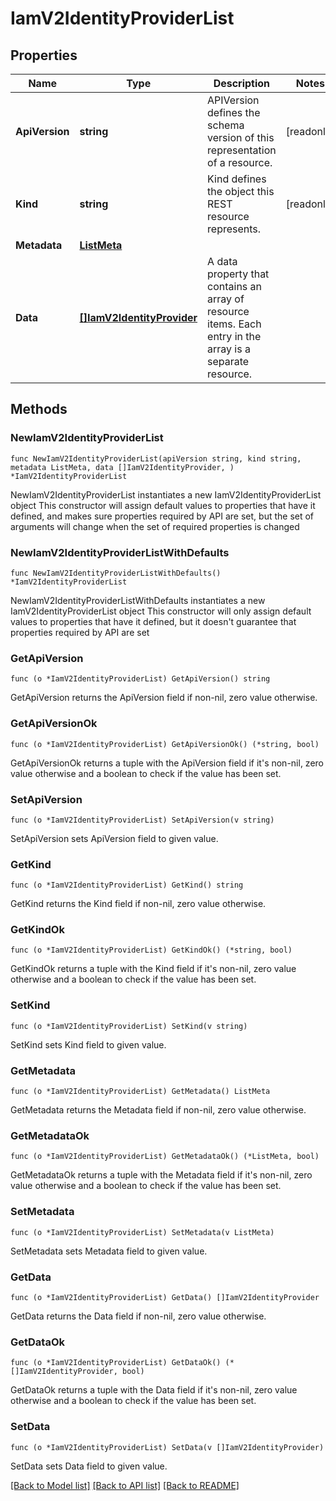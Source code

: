 # IamV2IdentityProviderList

## Properties

Name | Type | Description | Notes
------------ | ------------- | ------------- | -------------
**ApiVersion** | **string** | APIVersion defines the schema version of this representation of a resource. | [readonly] 
**Kind** | **string** | Kind defines the object this REST resource represents. | [readonly] 
**Metadata** | [**ListMeta**](ListMeta.md) |  | 
**Data** | [**[]IamV2IdentityProvider**](IamV2IdentityProvider.md) | A data property that contains an array of resource items. Each entry in the array is a separate resource. | 

## Methods

### NewIamV2IdentityProviderList

`func NewIamV2IdentityProviderList(apiVersion string, kind string, metadata ListMeta, data []IamV2IdentityProvider, ) *IamV2IdentityProviderList`

NewIamV2IdentityProviderList instantiates a new IamV2IdentityProviderList object
This constructor will assign default values to properties that have it defined,
and makes sure properties required by API are set, but the set of arguments
will change when the set of required properties is changed

### NewIamV2IdentityProviderListWithDefaults

`func NewIamV2IdentityProviderListWithDefaults() *IamV2IdentityProviderList`

NewIamV2IdentityProviderListWithDefaults instantiates a new IamV2IdentityProviderList object
This constructor will only assign default values to properties that have it defined,
but it doesn't guarantee that properties required by API are set

### GetApiVersion

`func (o *IamV2IdentityProviderList) GetApiVersion() string`

GetApiVersion returns the ApiVersion field if non-nil, zero value otherwise.

### GetApiVersionOk

`func (o *IamV2IdentityProviderList) GetApiVersionOk() (*string, bool)`

GetApiVersionOk returns a tuple with the ApiVersion field if it's non-nil, zero value otherwise
and a boolean to check if the value has been set.

### SetApiVersion

`func (o *IamV2IdentityProviderList) SetApiVersion(v string)`

SetApiVersion sets ApiVersion field to given value.


### GetKind

`func (o *IamV2IdentityProviderList) GetKind() string`

GetKind returns the Kind field if non-nil, zero value otherwise.

### GetKindOk

`func (o *IamV2IdentityProviderList) GetKindOk() (*string, bool)`

GetKindOk returns a tuple with the Kind field if it's non-nil, zero value otherwise
and a boolean to check if the value has been set.

### SetKind

`func (o *IamV2IdentityProviderList) SetKind(v string)`

SetKind sets Kind field to given value.


### GetMetadata

`func (o *IamV2IdentityProviderList) GetMetadata() ListMeta`

GetMetadata returns the Metadata field if non-nil, zero value otherwise.

### GetMetadataOk

`func (o *IamV2IdentityProviderList) GetMetadataOk() (*ListMeta, bool)`

GetMetadataOk returns a tuple with the Metadata field if it's non-nil, zero value otherwise
and a boolean to check if the value has been set.

### SetMetadata

`func (o *IamV2IdentityProviderList) SetMetadata(v ListMeta)`

SetMetadata sets Metadata field to given value.


### GetData

`func (o *IamV2IdentityProviderList) GetData() []IamV2IdentityProvider`

GetData returns the Data field if non-nil, zero value otherwise.

### GetDataOk

`func (o *IamV2IdentityProviderList) GetDataOk() (*[]IamV2IdentityProvider, bool)`

GetDataOk returns a tuple with the Data field if it's non-nil, zero value otherwise
and a boolean to check if the value has been set.

### SetData

`func (o *IamV2IdentityProviderList) SetData(v []IamV2IdentityProvider)`

SetData sets Data field to given value.



[[Back to Model list]](../README.md#documentation-for-models) [[Back to API list]](../README.md#documentation-for-api-endpoints) [[Back to README]](../README.md)


